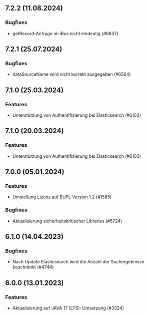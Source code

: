 
## 7.2.2 (11.08.2024)


### Bugfixes

* getRecord-Anfrage im iBus nicht eindeutig (#6637)
    
## 7.2.1 (25.07.2024)


### Bugfixes

* dataSourceName wird nicht korrekt ausgegeben (#6564)
    
## 7.1.0 (25.03.2024)

### Features

* Unterstützung von Authentifizierung bei Elasticsearch (#6103)

    
## 7.1.0 (20.03.2024)

### Features

* Unterstützung von Authentifizierung bei Elasticsearch (#6103)

    
## 7.0.0 (05.01.2024)

### Features

* Umstellung Lizenz auf EUPL Version 1.2 (#1585)

### Bugfixes

* Aktualisierung sicherheitskritischer Libraries (#5724)
    
## 6.1.0 (14.04.2023)





### Bugfixes

* Nach Update Elasticsearch wird die Anzahl der Suchergebnisse beschränkt  (#4744)
    
## 6.0.0 (13.01.2023)

### Features

* Aktualisierung auf JAVA 17 (LTS): Umsetzung (#3324)




    